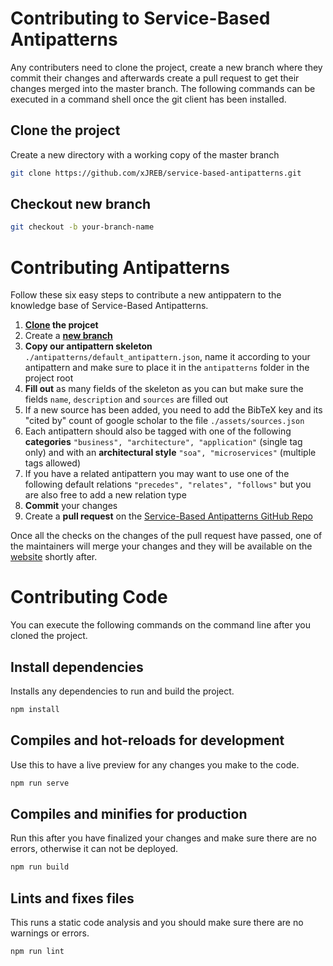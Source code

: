 # Contributing to Service-Based Antipatterns
Any contributers need to clone the project, create a new branch where they commit their changes and afterwards create a pull request to get their changes merged into the master branch.
The following commands can be executed in a command shell once the git client has been installed.
## Clone the project
Create a new directory with a working copy of the master branch
````bash
git clone https://github.com/xJREB/service-based-antipatterns.git
````

## Checkout new branch
````bash
git checkout -b your-branch-name
````

# Contributing Antipatterns
Follow these six easy steps to contribute a new antippatern to the knowledge base of Service-Based Antipatterns.
1. **[Clone](#clone-the-project) the projcet**
2. Create a **[new branch](#checkout-new-branch)**
3. **Copy our antipattern skeleton** `./antipatterns/default_antipattern.json`, name it according to your antipattern and make sure to place it in the `antipatterns` folder in the project root
4. **Fill out** as many fields of the skeleton as you can but make sure the fields `name`, `description` and `sources` are filled out
5. If a new source has been added, you need to add the BibTeX key and its "cited by" count of google scholar to the file `./assets/sources.json`
6. Each antipattern should also be tagged with one of the following **categories** `"business", "architecture", "application"` (single tag only) and with an **architectural style** `"soa", "microservices"` (multiple tags allowed)
7. If you have a related antipattern you may want to use one of the following default relations `"precedes", "relates", "follows"` but you are also free to add a new relation type
8. **Commit** your changes
9. Create a **pull request** on the [Service-Based Antipatterns GitHub Repo](https://github.com/xJREB/service-based-antipatterns)

Once all the checks on the changes of the pull request have passed, one of the maintainers will merge your changes and they will be available on the [website](https://xjreb.github.io/service-based-antipatterns/) shortly after.

# Contributing Code
You can execute the following commands on the command line after you cloned the project.

## Install dependencies
Installs any dependencies to run and build the project.
```bash
npm install
```

## Compiles and hot-reloads for development
Use this to have a live preview for any changes you make to the code.
```bash
npm run serve
```

## Compiles and minifies for production
Run this after you have finalized your changes and make sure there are no errors, otherwise it can not be deployed.
```bash
npm run build
```

## Lints and fixes files
This runs a static code analysis and you should make sure there are no warnings or errors.
```bash
npm run lint
```

